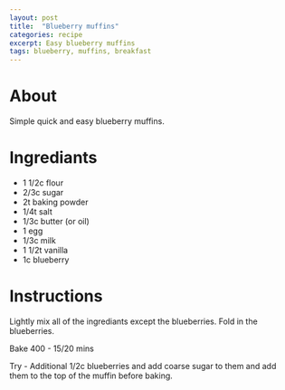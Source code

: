 ```yaml
---
layout: post
title:  "Blueberry muffins"
categories: recipe
excerpt: Easy blueberry muffins
tags: blueberry, muffins, breakfast
---
```


# About
Simple quick and easy blueberry muffins.

# Ingrediants
- 1 1/2c flour
- 2/3c sugar
- 2t baking powder
- 1/4t salt
- 1/3c butter (or oil)
- 1 egg
- 1/3c milk
- 1 1/2t vanilla
- 1c blueberry

# Instructions
Lightly mix all of the ingrediants except the blueberries. Fold in the blueberries.

Bake 400 - 15/20 mins

Try - Additional 1/2c blueberries and add coarse sugar to them and add them to the top of the muffin before baking.
